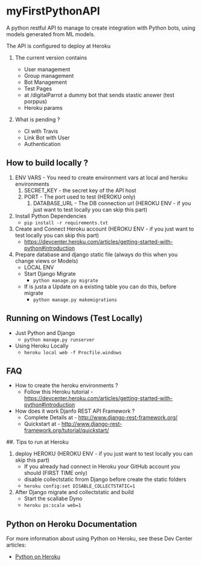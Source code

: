 myFirstPythonAPI
==================

A  python restful API to manage to create integration with Python bots, using models generated from ML models.

The API is configured to deploy at Heroku

1. The current version contains
   * User management
   * Group management
   * Bot Management
   * Test Pages
   * at /digitalParrot a dummy bot that sends stastic answer (test porppus)
   * Heroku params

2. What is pending ?
   * CI with Travis
   * Link Bot with User
   * Authentication

## How to build locally ?
1.  ENV VARS - You need to create environment vars at local and heroku environments
    1. SECRET_KEY - the secret key of the API host
    2. PORT - The port used to test (HEROKU only)
        1. DATABASE_URL - The DB connection url (HEROKU ENV - if you just want to test locally you can skip this part)
2. Install Python Dependencies
      * ``` pip install -r requirements.txt ```
3. Create and Connect Heroku account (HEROKU ENV - if you just want to test locally you can skip this part)
   * https://devcenter.heroku.com/articles/getting-started-with-python#introduction
4. Prepare database and django static file (always do this when you change views or Models)
   * LOCAL ENV
   * Start Django Migrate
      * ``` python manage.py migrate ```
   * If is justa a Update on a existing table you can do this, before migrate
      * ``` python manage.py makemigrations ```

## Running on Windows (Test Locally)
* Just Python and Django
   * ``` python manage.py runserver ```
* Using Heroku Locally
   * ``` heroku local web -f Procfile.windows ```

## FAQ
* How to create the heroku environments ?
   * Follow this Heroku tutorial - https://devcenter.heroku.com/articles/getting-started-with-python#introduction
* How does it work Djanfo REST API Framework ?
   * Complete Details at - http://www.django-rest-framework.org/
   * Quickstart at - http://www.django-rest-framework.org/tutorial/quickstart/

##. Tips to run at Heroku
1. deploy HEROKU (HEROKU ENV - if you just want to test locally you can skip this part)
   * If you already had connect in Heroku your GitHub account you should (FIRST TIME only)
   *  disable collectstatic frrom Django before create the static folders
   * ``` heroku config:set DISABLE_COLLECTSTATIC=1 ```
2. After Django migrate and collectstatic and build
   * Start the scallabe Dyno
   * ``` heroku ps:scale web=1 ```

## Python on Heroku Documentation

For more information about using Python on Heroku, see these Dev Center articles:

- [Python on Heroku](https://devcenter.heroku.com/categories/python)
